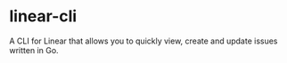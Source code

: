 # linear-cli
A CLI for Linear that allows you to quickly view, create and update issues written in Go.
